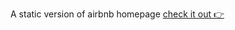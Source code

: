A static version of airbnb homepage [check it out :point_right:](https://gentle-piroshki-b6d60d.netlify.app/)
